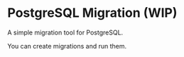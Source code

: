 # PostgreSQL Migration (WIP)

A simple migration tool for PostgreSQL.

You can create migrations and run them.